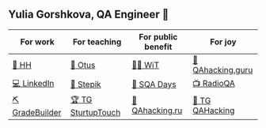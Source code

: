 ## Yulia Gorshkova, QA Engineer 🦄 

For work | For teaching | For public benefit | For joy
------------| ------------- | ------------- | -------------
[🦾 HH](https://spb.hh.ru/applicant/resumes/view?resume=7292656bff0641ba940039ed1f7758414c744a)| [🔮 Otus](https://otus.ru/lessons/qa-engineer/) | [👩‍🎤 WiT](https://women-in-tech.ru)  |  [🐶 QAhacking.guru](https://qahacking.guru/)
[💻 LinkedIn](https://www.linkedin.com/yugoru/)| [👑 Stepik](https://stepik.org/course/128488/promo)|[🧬 SQA Days](https://sqadays.com/ru/profile/39572)| [📺 RadioQA](https://t.me/radioqa)
[⛏ GradeBuilder](https://gradebuilder.tech) | [🏆 TG SturtupTouch](https://t.me/StartupTouch)| [💫 QAhacking.ru](https://qahacking.ru/) | [🍿 TG QAHacking](https://t.me/qahacking)
